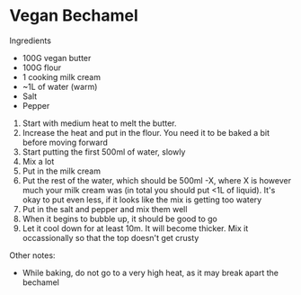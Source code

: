 # Vegan Bechamel
Ingredients
* 100G vegan butter
* 100G flour
* 1 cooking milk cream
* ~1L of water (warm)
* Salt
* Pepper

1. Start with medium heat to melt the butter. 
2. Increase the heat and put in the flour. You need it to be baked a bit before moving forward
3. Start putting the first 500ml of water, slowly
4. Mix a lot
5. Put in the milk cream
6. Put the rest of the water, which should be 500ml -X, where X is however much your milk cream was (in total you should put <1L of liquid). It's okay to put even less, if it looks like the mix is getting too watery
7. Put in the salt and pepper and mix them well
8. When it begins to bubble up, it should be good to go
9. Let it cool down for at least 10m. It will become thicker. Mix it occassionally so that the top doesn't get crusty

Other notes:
* While baking, do not go to a very high heat, as it may break apart the bechamel